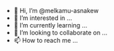 - 👋 Hi, I’m @melkamu-asnakew
- 👀 I’m interested in ...
- 🌱 I’m currently learning ...
- 💞️ I’m looking to collaborate on ...
- 📫 How to reach me ...

<!---
melkamu-asnakew/melkamu-asnakew is a ✨ special ✨ repository because its `README.md` (this file) appears on your GitHub profile.
You can click the Preview link to take a look at your changes.
--->
